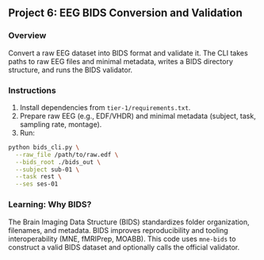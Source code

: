 ## Project 6: EEG BIDS Conversion and Validation

### Overview
Convert a raw EEG dataset into BIDS format and validate it. The CLI takes paths to raw EEG files and minimal metadata, writes a BIDS directory structure, and runs the BIDS validator.

### Instructions
1) Install dependencies from `tier-1/requirements.txt`.
2) Prepare raw EEG (e.g., EDF/VHDR) and minimal metadata (subject, task, sampling rate, montage).
3) Run:
```bash
python bids_cli.py \
  --raw_file /path/to/raw.edf \
  --bids_root ./bids_out \
  --subject sub-01 \
  --task rest \
  --ses ses-01
```

### Learning: Why BIDS?
The Brain Imaging Data Structure (BIDS) standardizes folder organization, filenames, and metadata. BIDS improves reproducibility and tooling interoperability (MNE, fMRIPrep, MOABB). This code uses `mne-bids` to construct a valid BIDS dataset and optionally calls the official validator.

